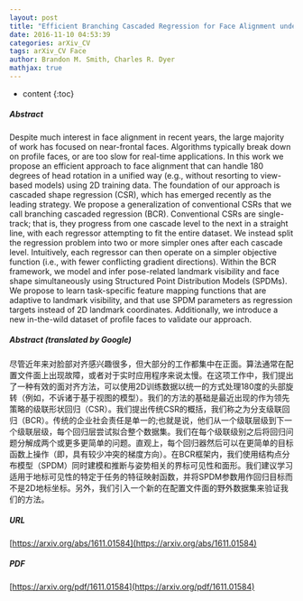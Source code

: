 ```yaml
---
layout: post
title: "Efficient Branching Cascaded Regression for Face Alignment under Significant Head Rotation"
date: 2016-11-10 04:53:39
categories: arXiv_CV
tags: arXiv_CV Face
author: Brandon M. Smith, Charles R. Dyer
mathjax: true
---
```


* content
{:toc}

##### Abstract
Despite much interest in face alignment in recent years, the large majority of work has focused on near-frontal faces. Algorithms typically break down on profile faces, or are too slow for real-time applications. In this work we propose an efficient approach to face alignment that can handle 180 degrees of head rotation in a unified way (e.g., without resorting to view-based models) using 2D training data. The foundation of our approach is cascaded shape regression (CSR), which has emerged recently as the leading strategy. We propose a generalization of conventional CSRs that we call branching cascaded regression (BCR). Conventional CSRs are single-track; that is, they progress from one cascade level to the next in a straight line, with each regressor attempting to fit the entire dataset. We instead split the regression problem into two or more simpler ones after each cascade level. Intuitively, each regressor can then operate on a simpler objective function (i.e., with fewer conflicting gradient directions). Within the BCR framework, we model and infer pose-related landmark visibility and face shape simultaneously using Structured Point Distribution Models (SPDMs). We propose to learn task-specific feature mapping functions that are adaptive to landmark visibility, and that use SPDM parameters as regression targets instead of 2D landmark coordinates. Additionally, we introduce a new in-the-wild dataset of profile faces to validate our approach.

##### Abstract (translated by Google)
尽管近年来对脸部对齐感兴趣很多，但大部分的工作都集中在正面。算法通常在配置文件面上出现故障，或者对于实时应用程序来说太慢。在这项工作中，我们提出了一种有效的面对齐方法，可以使用2D训练数据以统一的方式处理180度的头部旋转（例如，不诉诸于基于视图的模型）。我们的方法的基础是最近出现的作为领先策略的级联形状回归（CSR）。我们提出传统CSR的概括，我们称之为分支级联回归（BCR）。传统的企业社会责任是单一的;也就是说，他们从一个级联层级到下一个级联层级，每个回归层尝试拟合整个数据集。我们在每个级联级别之后将回归问题分解成两个或更多更简单的问题。直观上，每个回归器然后可以在更简单的目标函数上操作（即，具有较少冲突的梯度方向）。在BCR框架内，我们使用结构点分布模型（SPDM）同时建模和推断与姿势相关的界标可见性和面形。我们建议学习适用于地标可见性的特定于任务的特征映射函数，并将SPDM参数用作回归目标而不是2D地标坐标。另外，我们引入一个新的在配置文件面的野外数据集来验证我们的方法。

##### URL
[https://arxiv.org/abs/1611.01584](https://arxiv.org/abs/1611.01584)

##### PDF
[https://arxiv.org/pdf/1611.01584](https://arxiv.org/pdf/1611.01584)

